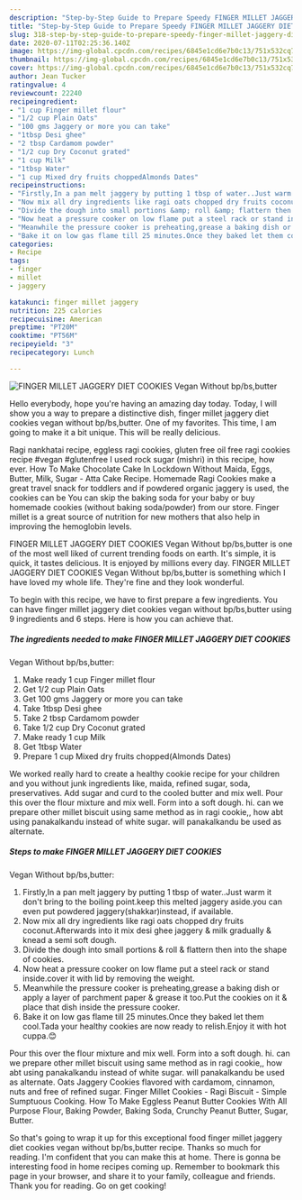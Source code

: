 ```yaml
---
description: "Step-by-Step Guide to Prepare Speedy FINGER MILLET JAGGERY DIET COOKIES  Vegan Without bp/bs,butter"
title: "Step-by-Step Guide to Prepare Speedy FINGER MILLET JAGGERY DIET COOKIES  Vegan Without bp/bs,butter"
slug: 318-step-by-step-guide-to-prepare-speedy-finger-millet-jaggery-diet-cookies-vegan-without-bp-bs-butter
date: 2020-07-11T02:25:36.140Z
image: https://img-global.cpcdn.com/recipes/6845e1cd6e7b0c13/751x532cq70/finger-millet-jaggery-diet-cookies-vegan-without-bpbsbutter-recipe-main-photo.jpg
thumbnail: https://img-global.cpcdn.com/recipes/6845e1cd6e7b0c13/751x532cq70/finger-millet-jaggery-diet-cookies-vegan-without-bpbsbutter-recipe-main-photo.jpg
cover: https://img-global.cpcdn.com/recipes/6845e1cd6e7b0c13/751x532cq70/finger-millet-jaggery-diet-cookies-vegan-without-bpbsbutter-recipe-main-photo.jpg
author: Jean Tucker
ratingvalue: 4
reviewcount: 22240
recipeingredient:
- "1 cup Finger millet flour"
- "1/2 cup Plain Oats"
- "100 gms Jaggery or more you can take"
- "1tbsp Desi ghee"
- "2 tbsp Cardamom powder"
- "1/2 cup Dry Coconut grated"
- "1 cup Milk"
- "1tbsp Water"
- "1 cup Mixed dry fruits choppedAlmonds Dates"
recipeinstructions:
- "Firstly,In a pan melt jaggery by putting 1 tbsp of water..Just warm it don&#39;t bring to the boiling point.keep this melted jaggery aside.you can even put powdered jaggery(shakkar)instead, if available."
- "Now mix all dry ingredients like ragi oats chopped dry fruits coconut.Afterwards into it mix desi ghee jaggery &amp; milk gradually &amp; knead a semi soft dough."
- "Divide the dough into small portions &amp; roll &amp; flattern then into the shape of cookies."
- "Now heat a pressure cooker on low flame put a steel rack or stand inside.cover it with lid by removing the weight."
- "Meanwhile the pressure cooker is preheating,grease a baking dish or apply a layer of parchment paper &amp; grease it too.Put the cookies on it &amp; place that dish inside the pressure cooker."
- "Bake it on low gas flame till 25 minutes.Once they baked let them cool.Tada your healthy cookies are now ready to relish.Enjoy it with hot cuppa.😊"
categories:
- Recipe
tags:
- finger
- millet
- jaggery

katakunci: finger millet jaggery 
nutrition: 225 calories
recipecuisine: American
preptime: "PT20M"
cooktime: "PT56M"
recipeyield: "3"
recipecategory: Lunch

---
```



![FINGER MILLET JAGGERY DIET COOKIES 
Vegan Without bp/bs,butter](https://img-global.cpcdn.com/recipes/6845e1cd6e7b0c13/751x532cq70/finger-millet-jaggery-diet-cookies-vegan-without-bpbsbutter-recipe-main-photo.jpg)

Hello everybody, hope you're having an amazing day today. Today, I will show you a way to prepare a distinctive dish, finger millet jaggery diet cookies 
vegan without bp/bs,butter. One of my favorites. This time, I am going to make it a bit unique. This will be really delicious.

Ragi nankhatai recipe, eggless ragi cookies, gluten free oil free ragi cookies recipe #vegan #glutenfree I used rock sugar (mishri) in this recipe, how ever. How To Make Chocolate Cake In Lockdown Without Maida, Eggs, Butter, Milk, Sugar - Atta Cake Recipe. Homemade Ragi Cookies make a great travel snack for toddlers and if powdered organic jaggery is used, the cookies can be You can skip the baking soda for your baby or buy homemade cookies (without baking soda/powder) from our store. Finger millet is a great source of nutrition for new mothers that also help in improving the hemoglobin levels.

FINGER MILLET JAGGERY DIET COOKIES 
Vegan Without bp/bs,butter is one of the most well liked of current trending foods on earth. It's simple, it is quick, it tastes delicious. It is enjoyed by millions every day. FINGER MILLET JAGGERY DIET COOKIES 
Vegan Without bp/bs,butter is something which I have loved my whole life. They're fine and they look wonderful.


To begin with this recipe, we have to first prepare a few ingredients. You can have finger millet jaggery diet cookies 
vegan without bp/bs,butter using 9 ingredients and 6 steps. Here is how you can achieve that.

<!--inarticleads1-->

##### The ingredients needed to make FINGER MILLET JAGGERY DIET COOKIES 
Vegan Without bp/bs,butter:

1. Make ready 1 cup Finger millet flour
1. Get 1/2 cup Plain Oats
1. Get 100 gms Jaggery or more you can take
1. Take 1tbsp Desi ghee
1. Take 2 tbsp Cardamom powder
1. Take 1/2 cup Dry Coconut grated
1. Make ready 1 cup Milk
1. Get 1tbsp Water
1. Prepare 1 cup Mixed dry fruits chopped(Almonds Dates)


We worked really hard to create a healthy cookie recipe for your children and you without junk ingredients like, maida, refined sugar, soda, preservatives. Add sugar and curd to the cooled butter and mix well. Pour this over the flour mixture and mix well. Form into a soft dough. hi. can we prepare other millet biscuit using same method as in ragi cookie,, how abt using panakalkandu instead of white sugar. will panakalkandu be used as alternate. 

<!--inarticleads2-->

##### Steps to make FINGER MILLET JAGGERY DIET COOKIES 
Vegan Without bp/bs,butter:

1. Firstly,In a pan melt jaggery by putting 1 tbsp of water..Just warm it don&#39;t bring to the boiling point.keep this melted jaggery aside.you can even put powdered jaggery(shakkar)instead, if available.
1. Now mix all dry ingredients like ragi oats chopped dry fruits coconut.Afterwards into it mix desi ghee jaggery &amp; milk gradually &amp; knead a semi soft dough.
1. Divide the dough into small portions &amp; roll &amp; flattern then into the shape of cookies.
1. Now heat a pressure cooker on low flame put a steel rack or stand inside.cover it with lid by removing the weight.
1. Meanwhile the pressure cooker is preheating,grease a baking dish or apply a layer of parchment paper &amp; grease it too.Put the cookies on it &amp; place that dish inside the pressure cooker.
1. Bake it on low gas flame till 25 minutes.Once they baked let them cool.Tada your healthy cookies are now ready to relish.Enjoy it with hot cuppa.😊


Pour this over the flour mixture and mix well. Form into a soft dough. hi. can we prepare other millet biscuit using same method as in ragi cookie,, how abt using panakalkandu instead of white sugar. will panakalkandu be used as alternate. Oats Jaggery Cookies flavored with cardamom, cinnamon, nuts and free of refined sugar. Finger Millet Cookies - Ragi Biscuit - Simple Sumptuous Cooking. How To Make Eggless Peanut Butter Cookies With All Purpose Flour, Baking Powder, Baking Soda, Crunchy Peanut Butter, Sugar, Butter. 

So that's going to wrap it up for this exceptional food finger millet jaggery diet cookies 
vegan without bp/bs,butter recipe. Thanks so much for reading. I'm confident that you can make this at home. There is gonna be interesting food in home recipes coming up. Remember to bookmark this page in your browser, and share it to your family, colleague and friends. Thank you for reading. Go on get cooking!
